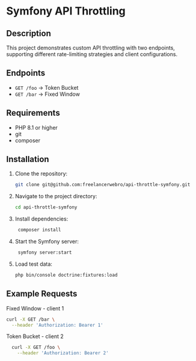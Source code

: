 # Symfony API Throttling

## Description
This project demonstrates custom API throttling with two endpoints, supporting different rate-limiting strategies and client configurations.

## Endpoints
- `GET /foo` → Token Bucket
- `GET /bar` → Fixed Window

## Requirements
- PHP 8.1 or higher
- git
- composer

## Installation
1. Clone the repository:
   ```bash
   git clone git@github.com:freelancerwebro/api-throttle-symfony.git

2. Navigate to the project directory:
   ```bash
   cd api-throttle-symfony
   ```
3. Install dependencies:
   ```bash
    composer install
    ```
4. Start the Symfony server:
   ```bash
    symfony server:start
    ```
5. Load test data:
   ```bash
   php bin/console doctrine:fixtures:load
   ```
## Example Requests
Fixed Window - client 1
  ```bash
  curl -X GET /bar \
    --header 'Authorization: Bearer 1'
  ```

Token Bucket - client 2
```bash
  curl -X GET /foo \
    --header 'Authorization: Bearer 2'
  ```
